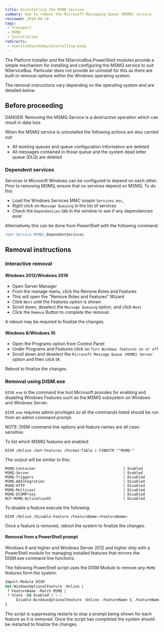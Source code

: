 ```yaml
---
title: Uninstalling the MSMQ Service
summary: How to remove the Microsoft Messaging Queue (MSMQ) service
reviewed: 2018-04-18
tags:
 - Transport
 - MSMQ
 - Installation
redirects:
 - nservicebus/msmq/uninstalling-msmq
---
```



The Platform Installer and the NServiceBus.PowerShell modules provide a simple mechanism for installing and configuring the MSMQ service to suit NServiceBus. Particular does not provide an uninstall for this as there are built-in removal options within the Windows operating system.

The removal instructions vary depending on the operating system and are detailed below.


## Before proceeding

DANGER: Removing the MSMQ Service is a destructive operation which can result in data loss

When the MSMQ service is uninstalled the following actions are also carried out:

 * All existing queues and queue configuration information are deleted
 * All messages contained in those queue and the system dead letter queue (DLQ) are deleted


### Dependent services

Services in Microsoft Windows can be configured to depend on each other. Prior to removing MSMQ, ensure that no services depend on MSMQ. To do this

 * Load the Windows Services MMC snapin `Services.msc`,
 * Right click on `Message Queuing` in the list of services
 * Check the `Dependencies` tab in the window to see if any dependencies exist 

Alternatively this can be done from PowerShell with the following command:

```ps
(Get-Service MSMQ).DependentServices
```


## Removal instructions


### Interactive removal


#### Windows 2012/Windows 2016

 * Open Server Manager
 * From the manage menu, click the Remove Roles and Features
 * This will open the "Remove Roles and Features" Wizard
 * Click `Next` until the Features option is shown
 * Scroll down, deselect the `Message Queuing` option, and click `Next`
 * Click the `Remove` Button to complete the removal.

A reboot may be required to finalize the changes.


#### Windows 8/Windows 10

 * Open the Programs option from Control Panel
 * Under Programs and Features click on `Turn Windows features on or off`
 * Scroll down and deselect the `Microsoft Message Queue (MSMQ) Server` option and then click `OK`

Reboot to finalize the changes.


### Removal using DISM.exe

`DISM.exe` is the command line tool Microsoft provides for enabling and disabling Windows Features such as the MSMQ subsystem on Windows and Windows Server.

`DISM.exe` requires admin privileges so all the commands listed should be run from an admin command prompt.

NOTE: DISM command line options and feature names are all case-sensitive.

To list which MSMQ features are enabled:

```dos
DISM /Online /Get-Features /Format:Table | FINDSTR "^MSMQ-"
```

The output will be similar to this:

```
MSMQ-Container                                        | Enabled
MSMQ-Server                                           | Enabled
MSMQ-Triggers                                         | Disabled
MSMQ-ADIntegration                                    | Disabled
MSMQ-HTTP                                             | Disabled
MSMQ-Multicast                                        | Disabled
MSMQ-DCOMProxy                                        | Disabled
WCF-MSMQ-Activation45                                 | Disabled
```

To disable a feature execute the following:

```dos
DISM /Online /Disable-Feature /FeatureName:<FeatureName>
```

Once a feature is removed, reboot the system to finalize the changes.


#### Removal from a PowerShell prompt

Windows 8 and higher and Windows Server 2012 and higher ship with a PowerShell module for managing installed features that mirrors the DISM.exe command line functions.

The following PowerShell script uses the DISM Module to remove any `MSMQ` features form the system.

```ps
Import-Module DISM
Get-WindowsOptionalFeature -Online |
 ? FeatureName -Match MSMQ |
 ? State -EQ Enabled | % {
	 Disable-WindowsOptionalFeature -Online -FeatureName $_.FeatureName -NoRestart
}
```

The script is suppressing restarts to stop a prompt being shown for each feature as it is removed. Once the script has completed the system should be restarted to finalize the changes.